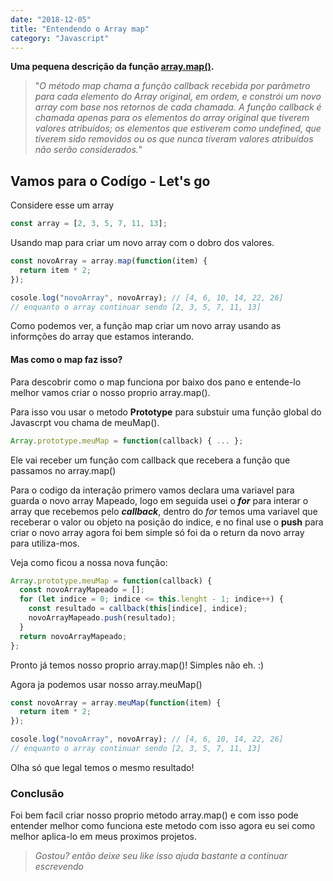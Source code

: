 ```yaml
---
date: "2018-12-05"
title: "Entendendo o Array map"
category: "Javascript"
---
```


**Uma pequena descrição da função [array.map()](https://developer.mozilla.org/pt-BR/docs/Web/JavaScript/Reference/Global_Objects/Array/map).**

> "_O método map chama a função callback recebida por parâmetro para cada elemento do Array original, em ordem, e constrói um novo array com base nos retornos de cada chamada. A função callback é chamada apenas para os elementos do array original que tiverem valores atribuídos; os elementos que estiverem como undefined, que tiverem sido removidos ou os que nunca tiveram valores atribuídos não serão considerados._"

## Vamos para o Codígo - Let's go

Considere esse um array

```js
const array = [2, 3, 5, 7, 11, 13];
```

Usando map para criar um novo array com o dobro dos valores.

```js
const novoArray = array.map(function(item) {
  return item * 2;
});

cosole.log("novoArray", novoArray); // [4, 6, 10, 14, 22, 26]
// enquanto o array continuar sendo [2, 3, 5, 7, 11, 13]
```

Como podemos ver, a função map criar um novo array usando as informções do array que estamos interando.

#### Mas como o map faz isso?

Para descobrir como o map funciona por baixo dos pano e entende-lo melhor vamos criar o nosso proprio array.map().

Para isso vou usar o metodo **Prototype** para substuir uma função global do Javascrpt vou chama de meuMap().

```js
Array.prototype.meuMap = function(callback) { ... };
```

Ele vai receber um função com callback que recebera a função que passamos no array.map()

Para o codigo da interação primero vamos declara uma variavel para guarda o novo array Mapeado, logo em seguida usei o **_for_** para interar o array que recebemos pelo **_callback_**, dentro do _for_ temos uma variavel que receberar o valor ou objeto na posição do indice, e no final use o **push** para criar o novo array agora foi bem simple só foi da o return da novo array para utiliza-mos.

Veja como ficou a nossa nova função:

```js
Array.prototype.meuMap = function(callback) {
  const novoArrayMapeado = [];
  for (let indice = 0; indice <= this.lenght - 1; indice++) {
    const resultado = callback(this[indice], indice);
    novoArrayMapeado.push(resultado);
  }
  return novoArrayMapeado;
};
```

Pronto já temos nosso proprio array.map()! Simples não eh. :)

Agora ja podemos usar nosso array.meuMap()

```js
const novoArray = array.meuMap(function(item) {
  return item * 2;
});

cosole.log("novoArray", novoArray); // [4, 6, 10, 14, 22, 26]
// enquanto o array continuar sendo [2, 3, 5, 7, 11, 13]
```

Olha só que legal temos o mesmo resultado!

### Conclusão

Foi bem facil criar nosso proprio metodo array.map() e com isso pode entender melhor como funciona este metodo com isso agora eu sei como melhor aplica-lo em meus proximos projetos.

> _Gostou? então deixe seu like isso ajuda bastante a continuar escrevendo_
